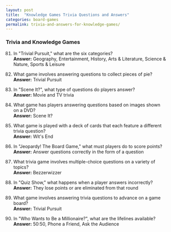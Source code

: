 ```yaml
---
layout: post
title:  "Knowledge Games Trivia Questions and Answers"
categories: board-games
permalink: trivia-and-answers-for-knowledge-games/
---
```



### Trivia and Knowledge Games
81. In "Trivial Pursuit," what are the six categories?  
    **Answer:** Geography, Entertainment, History, Arts & Literature, Science & Nature, Sports & Leisure

82. What game involves answering questions to collect pieces of pie?  
    **Answer:** Trivial Pursuit

83. In "Scene It?", what type of questions do players answer?  
    **Answer:** Movie and TV trivia

84. What game has players answering questions based on images shown on a DVD?  
    **Answer:** Scene It?

85. What game is played with a deck of cards that each feature a different trivia question?  
    **Answer:** Wit's End

86. In "Jeopardy! The Board Game," what must players do to score points?  
    **Answer:** Answer questions correctly in the form of a question

87. What trivia game involves multiple-choice questions on a variety of topics?  
    **Answer:** Bezzerwizzer

88. In "Quiz Show," what happens when a player answers incorrectly?  
    **Answer:** They lose points or are eliminated from that round

89. What game involves answering trivia questions to advance on a game board?  
    **Answer:** Trivial Pursuit

90. In "Who Wants to Be a Millionaire?", what are the lifelines available?  
    **Answer:** 50:50, Phone a Friend, Ask the Audience
